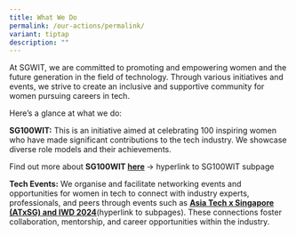 ```yaml
---
title: What We Do
permalink: /our-actions/permalink/
variant: tiptap
description: ""
---
```

<p>At SGWIT, we are committed to promoting and empowering women and the future
generation in the field of technology. Through various initiatives and
events, we strive to create an inclusive and supportive community for women
pursuing careers in tech.</p>
<p>Here’s a glance at what we do:</p>
<p><strong>SG100WIT:</strong> This is an initiative aimed at celebrating 100
inspiring women who have made significant contributions to the tech industry.
We showcase diverse role models and their achievements.</p>
<p>Find out more about <strong>SG100WIT <a href="/100-sg-women-in-tech-2023/" rel="noopener noreferrer nofollow" target="_blank">here</a> </strong>-&gt;
hyperlink to SG100WIT subpage</p>
<p><strong>Tech Events:</strong> We organise and facilitate networking events
and opportunities for women in tech to connect with industry experts, professionals,
and peers through events such as <strong><u>Asia Tech x Singapore (ATxSG) and IWD 2024</u></strong>(hyperlink
to subpages). These connections foster collaboration, mentorship, and career
opportunities within the industry.</p>